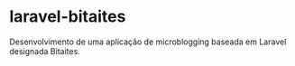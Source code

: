 # laravel-bitaites
Desenvolvimento de uma aplicação de microblogging baseada em Laravel designada Bitaites.

